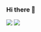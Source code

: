 ### Hi there 👋

[![](https://img.shields.io/badge/day%20📅-11-blue)](https://adventofcode.com/)
[![](https://img.shields.io/badge/stars%20⭐-19-yellow)](https://adventofcode.com/)
